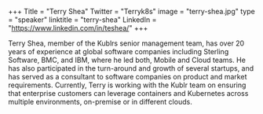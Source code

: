 +++
Title = "Terry Shea"
Twitter = "Terryk8s"
image = "terry-shea.jpg"
type = "speaker"
linktitle = "terry-shea"
LinkedIn = "https://www.linkedin.com/in/teshea/"
+++

Terry Shea, member of the Kublrs senior management team, has over 20 years of experience at global software companies including Sterling Software, BMC, and IBM, where he led both, Mobile and Cloud teams. He has also participated in the turn-around and growth of several startups, and has served as a consultant to software companies on product and market requirements. Currently, Terry is working with the Kublr team on ensuring that enterprise customers can leverage containers and Kubernetes across multiple environments, on-premise or in different clouds.
